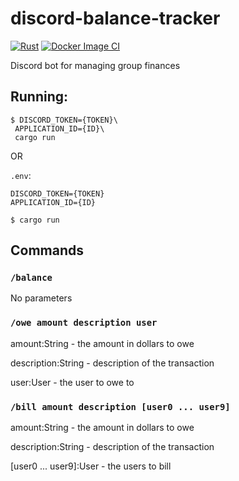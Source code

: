 # discord-balance-tracker

[![Rust](https://github.com/Green-Avocado/discord-balance-tracker/actions/workflows/rust.yml/badge.svg)](https://github.com/Green-Avocado/discord-balance-tracker/actions/workflows/rust.yml)
[![Docker Image CI](https://github.com/Green-Avocado/discord-balance-tracker/actions/workflows/docker-image.yml/badge.svg)](https://github.com/Green-Avocado/discord-balance-tracker/actions/workflows/docker-image.yml)

Discord bot for managing group finances

## Running:

```
$ DISCORD_TOKEN={TOKEN}\
 APPLICATION_ID={ID}\
 cargo run
```

OR

`.env`:

```
DISCORD_TOKEN={TOKEN}
APPLICATION_ID={ID}
```

```
$ cargo run
```

## Commands

### `/balance`

No parameters

### `/owe amount description user`

amount:String - the amount in dollars to owe

description:String - description of the transaction

user:User - the user to owe to

### `/bill amount description [user0 ... user9]`

amount:String - the amount in dollars to owe

description:String - description of the transaction

[user0 ... user9]:User - the users to bill
